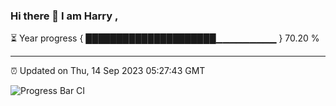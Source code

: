 ### Hi there 👋 I am Harry , 

⏳ Year progress { █████████████████████▁▁▁▁▁▁▁▁▁ } 70.20 %

---

⏰ Updated on Thu, 14 Sep 2023 05:27:43 GMT

![Progress Bar CI](https://github.com/duykhang68/duykhang68/workflows/Progress%20Bar%20CI/badge.svg)
